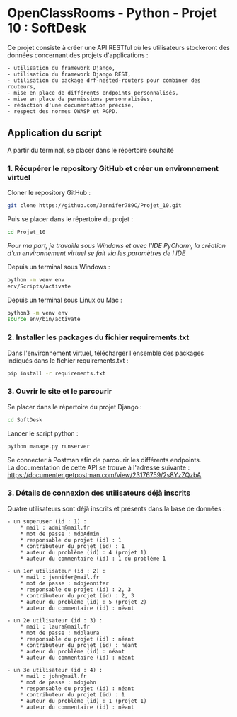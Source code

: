 # OpenClassRooms - Python - Projet 10 : SoftDesk

Ce projet consiste à créer une API RESTful où les utilisateurs stockeront des 
données concernant des projets d'applications :  
<!-- 2 espaces à la fin de la ligne pour un saut de ligne -->
	- utilisation du framework Django,
	- utilisation du framework Django REST,
    - utilisation du package drf-nested-routers pour combiner des routeurs,
	- mise en place de différents endpoints personnalisés,  
	- mise en place de permissions personnalisées,  
    - rédaction d'une documentation précise,  
    - respect des normes OWASP et RGPD.


## Application du script

A partir du terminal, se placer dans le répertoire souhaité

### 1. Récupérer le repository GitHub et créer un environnement virtuel

Cloner le repository GitHub :
```bash
git clone https://github.com/Jennifer789C/Projet_10.git
```
Puis se placer dans le répertoire du projet :
```bash
cd Projet_10
```
*Pour ma part, je travaille sous Windows et avec l'IDE PyCharm, la création d'un environnement virtuel se fait via les paramètres de l'IDE*

Depuis un terminal sous Windows :
```bash
python -m venv env
env/Scripts/activate
```

Depuis un terminal sous Linux ou Mac :
```bash
python3 -m venv env
source env/bin/activate
```

### 2. Installer les packages du fichier requirements.txt

Dans l'environnement virtuel, télécharger l'ensemble des packages indiqués 
dans le fichier requirements.txt :
```bash
pip install -r requirements.txt
```

### 3. Ouvrir le site et le parcourir

Se placer dans le répertoire du projet Django :
```bash
cd SoftDesk
```
Lancer le script python :
```bash
python manage.py runserver
```
Se connecter à Postman afin de parcourir les différents endpoints.  
La documentation de cette API se trouve à l'adresse suivante :  
https://documenter.getpostman.com/view/23176759/2s8YzZQzbA

### 3. Détails de connexion des utilisateurs déjà inscrits

Quatre utilisateurs sont déjà inscrits et présents dans la base de données :  

    - un superuser (id : 1) : 
        * mail : admin@mail.fr  
        * mot de passe : mdpAdmin  
        * responsable du projet (id) : 1 
        * contributeur du projet (id) : 1
        * auteur du problème (id) : 4 (projet 1)
        * auteur du commentaire (id) : 1 du problème 1

    - un 1er utilisateur (id : 2) :  
        * mail : jennifer@mail.fr  
        * mot de passe : mdpjennifer  
        * responsable du projet (id) : 2, 3
        * contributeur du projet (id) : 2, 3
        * auteur du problème (id) : 5 (projet 2)
        * auteur du commentaire (id) : néant

    - un 2e utilisateur (id : 3) :  
        * mail : laura@mail.fr  
        * mot de passe : mdplaura 
        * responsable du projet (id) : néant
        * contributeur du projet (id) : néant
        * auteur du problème (id) : néant
        * auteur du commentaire (id) : néant 

    - un 3e utilisateur (id : 4) :  
        * mail : john@mail.fr  
        * mot de passe : mdpjohn
        * responsable du projet (id) : néant
        * contributeur du projet (id) : 1
        * auteur du problème (id) : 1 (projet 1)
        * auteur du commentaire (id) : néant